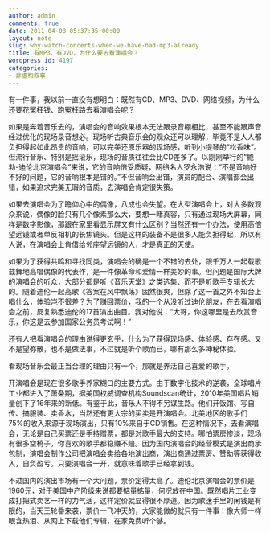 ```yaml
---
author: admin
comments: true
date: 2011-04-08 05:37:35+00:00
layout: note
slug: why-watch-concerts-when-we-have-had-mp3-already
title: 有MP3，有DVD，为什么要去看演唱会？
wordpress_id: 4197
categories:
- 非虚构叙事
---
```


有一件事，我以前一直没有想明白：既然有CD、MP3、DVD、网络视频，为什么还要花冤枉钱、跑冤枉路去看演唱会呢？

如果是奔着音乐去的，演唱会的音响效果根本无法跟录音棚相比，甚至不能跟声音经过优化的现场录音想必。现场听古典音乐会的观众还可以理解，毕竟不是人人都负担得起如此昂贵的音响，可以完美还原乐器的现场感，听到小提琴的“松香味”。但流行音乐、特别是摇滚乐，现场的音质往往会比CD差多了。以刚刚举行的“鲍勃-迪伦北京演唱会”来说，它的音响倍受质疑，网络名人罗永浩说：“不是音响好不好的问题，它的音响根本是错的。”不但音响会出错，演员的配合、演唱都会出错，如果追求完美无瑕的音质，去演唱会肯定很失策。

如果去演唱会为了瞻仰心中的偶像，八成也会失望。在大型演唱会上，对大多数观众来说，偶像的脸只有几个像素那么大，要想一睹真容，只有通过现场大屏幕，同样是数字影像，那跟在家里看显示屏又有什么区别？当然还有一个办法，使用高倍望远镜或者单反相机的长焦镜头。但是这样的装备不是很多人能负担得起，所以有人说，在演唱会上肯借给邻座望远镜的人，才是真正的天使。

如果为了获得共鸣和寻找同类，演唱会的确是一个不错的去处，跟千万人一起载歌载舞地高唱偶像的代表作，是一件像革命和爱情一样美妙的事。但问题是国际大牌的演唱会的听众，大部分都是听《音乐天堂》之类选集、而不是听歌手专辑长大的。随着迪伦一起高歌《答案在风中飘荡》固然很爽，但除了这一首之外不知台上唱什么，体验岂不很差？为了赚回票价，我的一个从没听过迪伦朋友，在去看演唱会之前，反复熟悉迪伦的17首演出曲目。我对他说：“大哥，你这哪里是去欣赏音乐，你这是去参加国家公务员考试啊！”

还有人把看演唱会的理由说得更玄乎，什么为了获得现场感、体验感、存在感。又不是望弥散，也不是做法事，不过就是听个歌而已，哪有那么多神秘体验。

看现场音乐会最正当合理的理由只有一个，那就是养活自己喜爱的歌手。

开演唱会是现在很多歌手养家糊口的主要方式。由于数字化技术的逆袭，全球唱片工业都进入了萧条期，据美国权威调查机构Soundscan统计，2010年美国唱片销量创下了16年来的新低。有鉴于此，音乐人不得不另谋生路。他们开饭馆、写自传、搞服装、卖香水，当然还有更大宗的买卖是开演唱会。北美地区的歌手们75%的收入来源于现场演出，只有10%来自于CD销售。在这种情况下，去看演唱会，无论是自己买票还是手持赠票，都是对歌手最大的支持。哪怕票房惨淡，现场有很多空椅子，你喜欢的歌手都稳赚不赔。因为国内演唱会的经营模式是演出商承包制，演唱会制作公司把演唱会卖给各地演出商，演出商通过票房、赞助等获得收入，自负盈亏。只要演唱会一开，就意味着歌手已经拿到钱。

不过国内的演出市场有一个大问题，票价定得太高了。迪伦北京演唱会的票价是1960元，对于美国中产阶级来说都要掂量掂量，何况放在中国。既然唱片工业变成打把式卖艺一样的力气活，这样定价就显得很不厚道。因为歌迷手里的闲钱是有限的，当天王轮番来袭，票价一飞冲天的，大家能做的就只有一件事：像大师一样眼含热泪、从网上下载他们专辑，在家免费听个够。
